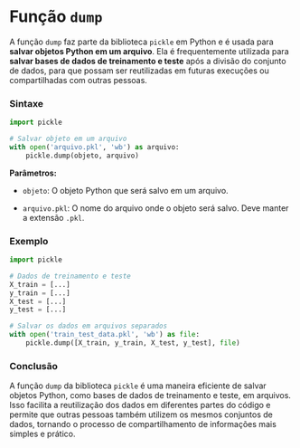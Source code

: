 # Função `dump`

A função `dump` faz parte da biblioteca `pickle` em Python e é usada para **salvar objetos Python em um arquivo**. Ela é frequentemente utilizada para **salvar bases de dados de treinamento e teste** após a divisão do conjunto de dados, para que possam ser reutilizadas em futuras execuções ou compartilhadas com outras pessoas.

### **Sintaxe**

```python
import pickle

# Salvar objeto em um arquivo
with open('arquivo.pkl', 'wb') as arquivo:
    pickle.dump(objeto, arquivo)
```

**Parâmetros:**

- `objeto`: O objeto Python que será salvo em um arquivo.

- `arquivo.pkl`: O nome do arquivo onde o objeto será salvo. Deve manter a extensão `.pkl`.

### **Exemplo**

```python
import pickle

# Dados de treinamento e teste
X_train = [...]
y_train = [...]
X_test = [...]
y_test = [...]

# Salvar os dados em arquivos separados
with open('train_test_data.pkl', 'wb') as file:
    pickle.dump([X_train, y_train, X_test, y_test], file)
```

### **Conclusão**

A função `dump` da biblioteca `pickle` é uma maneira eficiente de salvar objetos Python, como bases de dados de treinamento e teste, em arquivos. Isso facilita a reutilização dos dados em diferentes partes do código e permite que outras pessoas também utilizem os mesmos conjuntos de dados, tornando o processo de compartilhamento de informações mais simples e prático.